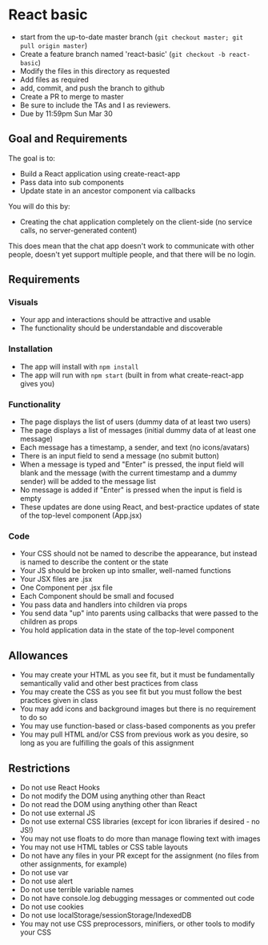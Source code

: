 # React basic
* start from the up-to-date master branch (`git checkout master; git pull origin master`)
* Create a feature branch named 'react-basic' (`git checkout -b react-basic`)
* Modify the files in this directory as requested
* Add files as required
* add, commit, and push the branch to github
* Create a PR to merge to master
* Be sure to include the TAs and I as reviewers.  
* Due by 11:59pm Sun Mar 30

## Goal and Requirements

The goal is to:
* Build a React application using create-react-app
* Pass data into sub components
* Update state in an ancestor component via callbacks

You will do this by:
* Creating the chat application completely on the client-side (no service calls, no server-generated content)

This does mean that the chat app doesn't work to communicate with other people, doesn't yet support multiple people, and that there will be no login.

## Requirements

### Visuals

* Your app and interactions should be attractive and usable
* The functionality should be understandable and discoverable

### Installation
* The app will install with `npm install`
* The app will run with `npm start` (built in from what create-react-app gives you)

### Functionality
* The page displays the list of users (dummy data of at least two users)
* The page displays a list of messages (initial dummy data of at least one message)
* Each message has a timestamp, a sender, and text (no icons/avatars)
* There is an input field to send a message (no submit button)
* When a message is typed and "Enter" is pressed, the input field will blank and the message (with the current timestamp and a dummy sender) will be added to the message list
* No message is added if "Enter" is pressed when the input is field is empty
* These updates are done using React, and best-practice updates of state of the top-level component (App.jsx)

### Code
* Your CSS should not be named to describe the appearance, but instead is named to describe the content or the state
* Your JS should be broken up into smaller, well-named functions
* Your JSX files are .jsx
* One Component per .jsx file
* Each Component should be small and focused
* You pass data and handlers into children via props
* You send data "up" into parents using callbacks that were passed to the children as props
* You hold application data in the state of the top-level component

## Allowances
* You may create your HTML as you see fit, but it must be fundamentally semantically valid and other best practices from class
* You may create the CSS as you see fit but you must follow the best practices given in class
* You may add icons and background images but there is no requirement to do so
* You may use function-based or class-based components as you prefer
* You may pull HTML and/or CSS from previous work as you desire, so long as you are fulfilling the goals of this assignment

## Restrictions
* Do not use React Hooks
* Do not modify the DOM using anything other than React
* Do not read the DOM using anything other than React
* Do not use external JS
* Do not use external CSS libraries (except for icon libraries if desired - no JS!)
* You may not use floats to do more than manage flowing text with images
* You may not use HTML tables or CSS table layouts
* Do not have any files in your PR except for the assignment (no files from other assignments, for example)
* Do not use var
* Do not use alert
* Do not use terrible variable names
* Do not have console.log debugging messages or commented out code
* Do not use cookies
* Do not use localStorage/sessionStorage/IndexedDB
* You may not use CSS preprocessors, minifiers, or other tools to modify your CSS
